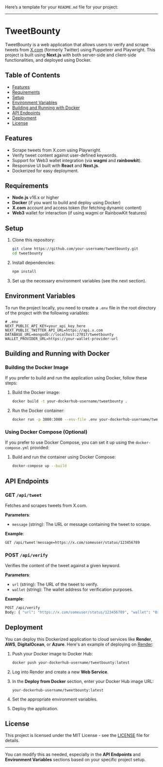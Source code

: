 Here’s a template for your `README.md` file for your project:

---

# TweetBounty

TweetBounty is a web application that allows users to verify and scrape tweets from [X.com](https://x.com) (formerly Twitter) using Puppeteer and Playwright. This project is built using **Next.js** with both server-side and client-side functionalities, and deployed using Docker.

## Table of Contents
- [Features](#features)
- [Requirements](#requirements)
- [Setup](#setup)
- [Environment Variables](#environment-variables)
- [Building and Running with Docker](#building-and-running-with-docker)
- [API Endpoints](#api-endpoints)
- [Deployment](#deployment)
- [License](#license)

## Features

- Scrape tweets from X.com using Playwright.
- Verify tweet content against user-defined keywords.
- Support for Web3 wallet integration (via **wagmi** and **rainbowkit**).
- Responsive UI built with **React** and **Next.js**.
- Dockerized for easy deployment.

## Requirements

- **Node.js** v16.x or higher
- **Docker** (if you want to build and deploy using Docker)
- **X.com** account and access token (for fetching dynamic content)
- **Web3** wallet for interaction (if using wagmi or RainbowKit features)

## Setup

1. Clone this repository:

    ```bash
    git clone https://github.com/your-username/tweetbounty.git
    cd tweetbounty
    ```

2. Install dependencies:

    ```bash
    npm install
    ```

3. Set up the necessary environment variables (see the next section).

## Environment Variables

To run the project locally, you need to create a `.env` file in the root directory of the project with the following variables:

```env
# .env
NEXT_PUBLIC_API_KEY=your_api_key_here
NEXT_PUBLIC_TWITTER_API_URL=https://api.x.com
DATABASE_URL=mongodb://localhost:27017/tweetbounty
WALLET_PROVIDER_URL=https://your-wallet-provider-url
```

## Building and Running with Docker

### Building the Docker Image

If you prefer to build and run the application using Docker, follow these steps:

1. Build the Docker image:

    ```bash
    docker build -t your-dockerhub-username/tweetbounty .
    ```

2. Run the Docker container:

    ```bash
    docker run -p 3000:3000 --env-file .env your-dockerhub-username/tweetbounty
    ```

### Using Docker Compose (Optional)

If you prefer to use Docker Compose, you can set it up using the `docker-compose.yml` provided:

1. Build and run the container using Docker Compose:

    ```bash
    docker-compose up --build
    ```

## API Endpoints

### GET `/api/tweet`

Fetches and scrapes tweets from X.com.

**Parameters**:
- `message` (string): The URL or message containing the tweet to scrape.

**Example**:

```bash
GET /api/tweet?message=https://x.com/someuser/status/123456789
```

### POST `/api/verify`

Verifies the content of the tweet against a given keyword.

**Parameters**:
- `url` (string): The URL of the tweet to verify.
- `wallet` (string): The wallet address for verification purposes.

**Example**:

```bash
POST /api/verify
Body: { "url": "https://x.com/someuser/status/123456789", "wallet": "0x..." }
```

## Deployment

You can deploy this Dockerized application to cloud services like **Render**, **AWS**, **DigitalOcean**, or **Azure**. Here's an example of deploying on [Render](https://render.com):

1. Push your Docker image to Docker Hub:

    ```bash
    docker push your-dockerhub-username/tweetbounty:latest
    ```

2. Log into Render and create a new **Web Service**.
3. In the **Deploy from Docker** section, enter your Docker Hub image URL:

    ```text
    your-dockerhub-username/tweetbounty:latest
    ```

4. Set the appropriate environment variables.
5. Deploy the application.

## License

This project is licensed under the MIT License - see the [LICENSE](LICENSE) file for details.

---

You can modify this as needed, especially in the **API Endpoints** and **Environment Variables** sections based on your specific project setup.
